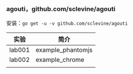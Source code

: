 ### agouti，github.com/sclevine/agouti
安装：`go get -u -v github.com/sclevine/agouti`

|实验|简介|
|---|---|
|lab001|example_phantomjs|
|lab002|example_chrome|
|||